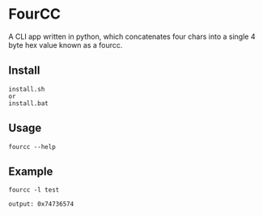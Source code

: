 # FourCC

A CLI app written in python, which concatenates four chars into a single 4 byte hex value known as a fourcc.

## Install
```
install.sh
or
install.bat
```

## Usage
```
fourcc --help
```

## Example
```
fourcc -l test
```
```
output: 0x74736574
```
